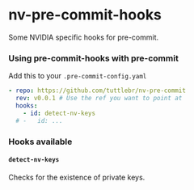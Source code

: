 # nv-pre-commit-hooks

Some NVIDIA specific hooks for pre-commit.

### Using pre-commit-hooks with pre-commit

Add this to your `.pre-commit-config.yaml`

```yaml
- repo: https://github.com/tuttlebr/nv-pre-commit
  rev: v0.0.1 # Use the ref you want to point at
  hooks:
    - id: detect-nv-keys
  # -   id: ...
```

### Hooks available

#### `detect-nv-keys`

Checks for the existence of private keys.
